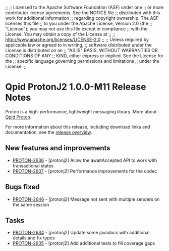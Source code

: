 ;;
;; Licensed to the Apache Software Foundation (ASF) under one
;; or more contributor license agreements.  See the NOTICE file
;; distributed with this work for additional information
;; regarding copyright ownership.  The ASF licenses this file
;; to you under the Apache License, Version 2.0 (the
;; "License"); you may not use this file except in compliance
;; with the License.  You may obtain a copy of the License at
;;
;;   http://www.apache.org/licenses/LICENSE-2.0
;;
;; Unless required by applicable law or agreed to in writing,
;; software distributed under the License is distributed on an
;; "AS IS" BASIS, WITHOUT WARRANTIES OR CONDITIONS OF ANY
;; KIND, either express or implied.  See the License for the
;; specific language governing permissions and limitations
;; under the License.
;;

# Qpid ProtonJ2 1.0.0-M11 Release Notes

Proton is a high-performance, lightweight messaging library. More
about [Qpid Proton]({{site_url}}/proton/index.html).

For more information about this release, including download links and
documentation, see the [release overview](index.html).


## New features and improvements

 - [PROTON-2636](https://issues.apache.org/jira/browse/PROTON-2636) - [protonj2] Allow the awaitAccepted API to work with transactional states
 - [PROTON-2637](https://issues.apache.org/jira/browse/PROTON-2637) - [protonj2] Performance improvements for the codec

## Bugs fixed

 - [PROTON-2646](https://issues.apache.org/jira/browse/PROTON-2646) - [protonj2] Message not sent with multiple senders on the same session

## Tasks

 - [PROTON-2634](https://issues.apache.org/jira/browse/PROTON-2634) - [protonj2] Update some javadocs with additional details and fix typos
 - [PROTON-2635](https://issues.apache.org/jira/browse/PROTON-2635) - [protonj2] Add additional tests to fill coverage gaps